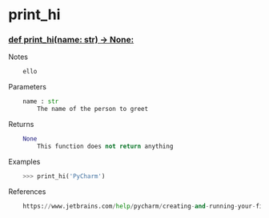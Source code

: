 # print_hi #

### [def print_hi(name: str) -> None:](./../main.py#L1) ###

Notes

```python
    ello
```

Parameters

```python
    name : str
        The name of the person to greet
```

Returns

```python
    None
        This function does not return anything
```

Examples

```python
    >>> print_hi('PyCharm')
```

References

```python
    https://www.jetbrains.com/help/pycharm/creating-and-running-your-first-python-project.html
```

